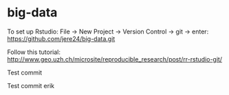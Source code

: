 # big-data

To set up Rstudio: File -> New Project -> Version Control -> git -> enter: https://github.com/jere24/big-data.git

Follow this tutorial: http://www.geo.uzh.ch/microsite/reproducible_research/post/rr-rstudio-git/

Test commit

Test commit erik